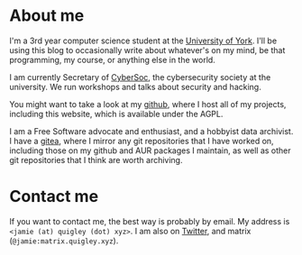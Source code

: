 # About me

I'm a 3rd year computer science student at the [University of York](https://york.ac.uk). I'll be using this blog to occasionally write about whatever's on my mind, be that programming, my course, or anything else in the world.

I am currently Secretary of [CyberSoc](https://cybersoc.co.uk), the cybersecurity society at the university. We run workshops and talks about security and hacking.

You might want to take a look at my [github](https://github.com/Sciencentistguy), where I host all of my projects, including this website, which is available under the AGPL.

I am a Free Software advocate and enthusiast, and a hobbyist data archivist. I have a [gitea](https://git.quigley.xyz/explore/repos), where I mirror any git repositories that I have worked on, including those on my github and AUR packages I maintain, as well as other git repositories that I think are worth archiving.

# Contact me

If you want to contact me, the best way is probably by email. My address is `<jamie (at) quigley (dot) xyz>`. I am also on [Twitter](https://twitter.com/Sciencentistguy), and matrix (`@jamie:matrix.quigley.xyz`).
